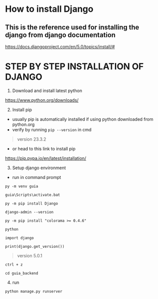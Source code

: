 # How to install Django
## This is the reference used for installing the django from django documentation
https://docs.djangoproject.com/en/5.0/topics/install/#

# STEP BY STEP INSTALLATION OF DJANGO 
1. Download and install latest python
   
https://www.python.org/downloads/ 

2. Install pip
- usually pip is automatically installed if using python downloaded from python.org
- verify by running `pip --version` in cmd
> version 23.3.2
- or head to this link to install pip
  
https://pip.pypa.io/en/latest/installation/

3. Setup django environment
- run in command prompt
  
`py -m venv guia`

`guia\Scripts\activate.bat`

`py -m pip install Django`

`django-admin --version`

`py -m pip install "colorama >= 0.4.6"`

`python`

`import django`

`print(django.get_version())`

> version 5.0.1

`ctrl + z`

`cd guia_backend`

4. run
   
`python manage.py runserver`
